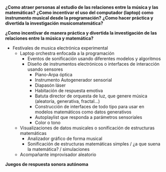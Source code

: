 **¿Como atraer personas al estudio de las relaciones entre la música y las matemáticas?**
**¿Como incentivar el uso del computador (laptop) como instrumento musical desde la programación?**
**¿Como hacer práctica y divertida la investigación musicomatemática?**

**¿Como incentivar de manera práctica y divertida la investigación de las relaciones entre la música y matemática?** 
 
 
- Festivales de musica electrónica experimental
  - Laptop orchestra enfocada a la programación
    - Eventos de sonificación usando diferentes modelos y algoritmos
    - Diseño de instrumentos electrónicos o interfaces de interacción usando sensores
      - Piano-Arpa óptica 
      - Instrumento Autogenerador sensorial
      - Diapasón láser
      - Habitación de respuesta emotiva
      - Batuta director de orquesta de luz, que genere música (aleatoria, generativa, fractal...)
      - Construcción de interfaces de todo tipo para usar en modelos matemáticos como datos generativos
      - Autoplaylist que responda a parámetros sensoriales
      - Color o tono
  - Visualizaciones de datos musicales o sonificación de estructuras matemáticas
    - Analizador gráfico de forma musical 
    - Sonificación de estructuras matemáticas simples / ¿a que suena la matemática? / simulaciones
  - Acompañante improvisador aleatorio

  
**Juegos de respuesta sonora autónoma**

